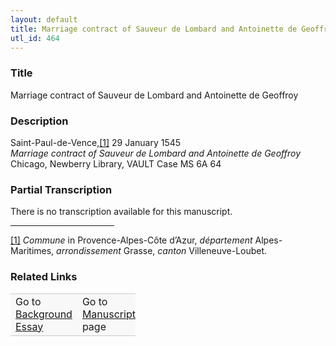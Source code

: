 ```yaml
---  
layout: default  
title: Marriage contract of Sauveur de Lombard and Antoinette de Geoffroy  
utl_id: 464
---
```


### Title

Marriage contract of Sauveur de Lombard and Antoinette de Geoffroy

### Description

<p>Saint-Paul-de-Vence,<a href="#_ftn1" name="_ftnref1" title="" id="_ftnref1">[1]</a> 29 January 1545<br /><em>Marriage contract of Sauveur de Lombard and Antoinette de Geoffroy</em><br />
Chicago, Newberry Library, VAULT Case MS 6A 64</p>



### Partial Transcription

<p>There is no transcription available for this manuscript.</p>
<div>
<hr align="left" size="1" width="33%" /><div id="ftn1"><a href="#_ftnref1" name="_ftn1" title="" id="_ftn1">[1]</a> <em>Commune</em> in Provence-Alpes-Côte d’Azur, <em>département</em> Alpes-Maritimes, <em>arrondissement </em>Grasse, <em>canton</em> Villeneuve-Loubet.</div>
</div>



### Related Links

<table border="0.5" cellpadding="1" cellspacing="1" style="width: 200px; background-color:#F8F8F8;">
    <tbody style="border-color:#ccc">
        <tr style="border-color:#ccc">
            <td>Go to <a href="https://french.newberry.t-pen.org/essay/464" target="_blank">Background Essay</a></td>
            <td>Go to <a href="https://french.newberry.t-pen.org/www/record.html?id=464" target="_blank">Manuscript</a> page</td>
        </tr>
    </tbody>
</table>
